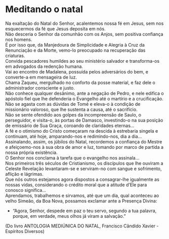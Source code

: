 # Meditando o natal

Na exaltação do Natal do Senhor, acalentemos nossa fé em Jesus, sem nos esquecermos da fé que Jesus deposita em nós.  
Não desceria o Senhor da comunhão com os Anjos, sem positiva confiança nos homens.  
É por isso que, da Manjedoura de Simplicidade e Alegria à Cruz da Renunciação e da Morte, vemo-lo preocupado na recuperação das criaturas.  
Convida pescadores humildes ao seu ministério salvador e transforma-os em advogados da redenção humana.  
Vai ao encontro de Madalena, possuída pelos adversários do bem, e converte-a em mensageira de luz.  
Chama Zaqueu, mergulhado no conforto da posse material, e faz dele o administrador consciente e justo.  
Não conhece qualquer desânimo, ante a negação de Pedro, e nele edifica o apóstolo fiel que lhe defenderia o Evangelho até o martírio e a crucificação.  
Não se agasta com as dúvidas de Tomé e eleva-o à condição de missionário valoroso, que lhe sustenta a causa, até o sacrifício.  
Não se sente ofendido aos golpes da incompreensão de Saulo, o perseguidor, e visita-o, às portas de Damasco, investindo-o na sua posição de emissário de Sua Graça, coroando de claridades eternas...  
A fé e o otimismo do Cristo começaram na descida à estrebaria singela e continuam, até hoje, amparando-nos e redimindo-nos, dia a dia...  
Assinalando, assim, os júbilos do Natal, recordemos a confiança do Mestre e afeiçoemo-nos à sua obra de amor e luz, tomando por marco de partida a nossa própria existência.  
O Senhor nos conclama à tarefa que o evangelho nos assinala...  
Nos primeiros três séculos de Cristianismo, os discípulos que lhe ouviram a Celeste Revelação levantaram-se e serviram-no com sangue e sofrimento, aflição e lágrimas.  
Que nós outros estejamos agora dispostos a consagrar-lhe igualmente as nossas vidas, considerando o crédito moral que a atitude d’Ele para conosco significa...  
Aprendamos, trabalhemos e sirvamos, até que um dia, qual aconteceu ao velho Simeão, da Boa Nova, possamos exclamar ante a Presença Divina:  
- “Agora, Senhor, despede em paz o teu servo, segundo a tua palavra, porque, em verdade, meus olhos já viram a salvação.”  

(Do livro ANTOLOGIA MEDIÚNICA DO NATAL, Francisco Cândido Xavier - Espíritos Diversos)
